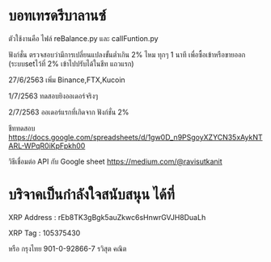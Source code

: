 # บอทเทรดรีบาลานซ์

ตัวใช้งานคือ ไฟล์ reBalance.py และ callFuntion.py

ฟังก์ชั่น ตรวจสอบว่ามีการเปลี่ยนแปลงขั้นต่ำเกิน 2% ไหม ทุกๆ 1 นาที เพื่อซื้อเข้าหรือขายออก (ระบบsetไว้ที่ 2% เข้าไปปรับได้ในชีท แถวแรก)

27/6/2563 เพิ่ม Binance,FTX,Kucoin

1/7/2563 ทดสอบยิงออเดอร์จริงๆ

2/7/2563 ออเดอร์แรกที่เกิดจาก ฟังก์ชั่น 2%

ชีททดสอบ
https://docs.google.com/spreadsheets/d/1gw0D_n9PSgoyXZYCN35xAykNTARL-WPqR0iKpFpkh00

วิธีเชื่อมต่อ API กับ Google sheet https://medium.com/@ravisutkanit

# บริจาคเป็นกำลังใจสนับสนุน ได้ที่

XRP Address : rEb8TK3gBgk5auZkwc6sHnwrGVJH8DuaLh

XRP Tag     : 105375430

หรือ กรุงไทย 901-0-92866-7 รวิสุต คณิต
